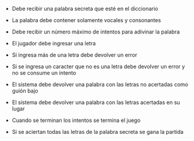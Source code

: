 - Debe recibir una palabra secreta que esté en el diccionario
- La palabra debe contener solamente vocales y consonantes
- Debe recibir un número máximo de intentos para adivinar la palabra

- El jugador debe ingresar una letra
- Si ingresa más de una letra debe devolver un error
- Si se ingresa un caracter que no es una letra debe devolver un error y no se consume un intento
- El sistema debe devolver una palabra con las letras no acertadas como guión bajo
- El sistema debe devolver una palabra con las letras acertadas en su lugar
- Cuando se terminan los intentos se termina el juego
- Si se aciertan todas las letras de la palabra secreta se gana la partida
